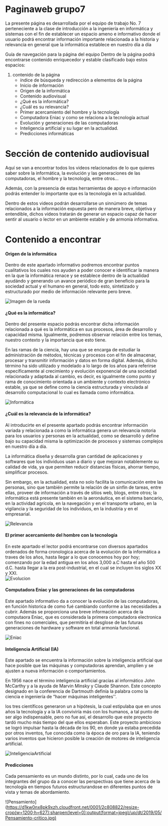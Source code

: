 # Paginaweb grupo7
La presente página es desarrollada por el equipo de trabajo No. 7 perteneciente a la clase de introducción a la ingeniería en informática y sistemas con el fin de establecer un espacio ameno e informativo donde el usuario podrá encontrar información importante relacionada a la historia y relevancia en general que la informática establece en nuestro día a día


Guía de navegación para la página del equipo
Dentro de la página podrá encontrarse contenido enriquecedor y estable clasificado bajo estos espacios:

1. contenido de la página
    - índice de búsqueda y redirección a elementos de la página
    - Inicio de información
    - Origen de la informática
    - Contenido audiovisual
    - ¿Qué es la informática?
    - ¿Cuál es su relevancia?
    - Primer acercamiento del hombre y la tecnología
    - Computadora Eniac y como se relaciona a la tecnología actual
    - Evolución y generaciones de las computadoras
    - Inteligencia artificial y su lugar en la actualidad.
    - Predicciones informáticas

# Sección de contenido audiovisual
Aquí se van a encontrar todos los videos relacionados de lo que quieres saber sobre la informática, la evolución y las generaciones de las computadoras, el hombre y la tecnología, entre otros...

Además, con la presencia de estas herramientas de apoyo e información podrás entender lo importante que es la tecnología en la actualidad.

Dentro de estos videos podrán desarrollarse un sinnúmero de temas relacionados a la información expuesta pero de manera breve, objetiva y entendible, dichos videos tratarán de generar un espacio capaz de hacer sentir al usuario o lector en un ambiente estable y de armonía informativa.

# Contenido a encontrar
#### Origen de la informática 

Dentro de este apartado informativo podremos encontrar puntos cualitativos los cuales nos ayuden a poder conocer e identificar la manera en la que la informática renace y se establece dentro de la actualidad ayudándo y generando un avance periódico de gran beneficio para la sociedad actual y el humano en general, todo esto, sintetizado y estructurado por medio de información relevante pero breve.

![Imagen de la rueda](https://historiaybiografias.com/archivos_varios5/rueda2.jpg)

#### ¿Qué es la informática?

Dentro del presente espacio podrás encontrar dicha información relacionada a qué es la informática en sus procesos, área de desarrollo y capacidad misma.
Igualmente, podremos observar relación entre los temas, nuestro contexto y la importancia que esto tiene.

En las ramas de la ciencia,  hay una que se encarga de estudiar la administración de métodos, técnicas y procesos con el fin de almacenar, procesar y transmitir información y datos en forma digital. Además, dicho término ha sido utilizado y modelado a lo largo de los años para referirse específicamente al crecimiento y evolución exponencial de una sociedad relacionada y adaptada al cambio, es decir, es igualmente como punto y rama de conocimiento orientada a un ambiente y contexto electrónico estable, ya que se define como la ciencia estructurada y vinculada al desarrollo computacional lo cual es llamada como informática.

![Informática](https://swall.teahub.io/photos/small/209-2091137_anime-circuit-board.jpg)


#### ¿Cuál es la relevancia de la informática?

Al introducirte en el presente apartado podrás encontrar información variada y relacionada a como la informática genera un relevancia notoria para los usuarios y personas en la actualidad, como se desarrolló y define bajo su capacidad misma la optimización de procesos y sistemas complejos en nuestro día a día.

La informática diseña y desarrolla gran cantidad de aplicaciones y softwares que los individuos usan a diario y que mejoran notablemente su calidad de vida, ya que permiten reducir distancias físicas, ahorrar tiempo, simplificar procesos.

Sin embargo, en la actualidad, esta no solo facilita la comunicación entre las personas, sino que también permite la relación de un sinfín de tareas, entre ellas, proveer de información a través de sitios web, blogs, entre otros; la informática está presente también en la aeronáutica, en el sistema bancario, en la actividad agrícola, en la navegación y en el transporte urbano, en la vigilancia y la seguridad de los individuos, en la industria y en el empresarial.

![Relevancia](https://www.cloudmasters.es/wp-content/uploads/2021/10/seguridad.jpeg)
#### El primer acercamiento del hombre con la tecnología

En este apartado el lector podrá encontrarse con diversos apartados ordenados de forma cronologica acerca de la evolución de la informática a traves de los años, hasta llegar a lo que conocemos hoy por hoy; comenzando por la edad antigua en los años 3,000 a.C hasta el año 500 d.C. hasta llegar a la era post-industrial, en el cual se incluyen los siglos XX y XXI. 
<br>
![Evolucion](https://sobrehistoria.com//wp-content/uploads/2011/09/edad-media.jpg)

#### Computadora Eniac y las generaciones de las computadoras

Este apartado informativo da a conocer la evolución de las computadoras, en función historica de como fué cambiando conforme a las necesidades a cubrir. Además se proporciona una breve información acerca de la computaora Eniac, que es considerada la primera computadora electronica con fines no comerciales, que permitiría el desglose de las futuras generaciones de hardware y software en total armonía funcional.

![Eniac](https://www.caracteristicas.co/wp-content/uploads/2019/05/historia-de-la-computadora-eniac-e1558287206494.jpg)

#### Inteligencia Artificial (IA)

Este apartado se encuentra la información sobre la inteligencia artificial que hace posible que las máquinas y computadoras aprendan, amplíen y se ajusten a nueva información o comportamientos.

En 1956 nace el término inteligencia artificial gracias al informático John McCarthy y a la ayuda de Marvin Minsky y Claude Shannon. Este concepto designado en la conferencia de Dartmouth definía la palabra como la ciencia e ingeniería de “hacer máquinas inteligentes''.

los tres científicos generaron un a hipótesis, la cual estipulaba que en unos años la tecnología y a la IA conviviría más con los humanos, a tal punto de ser algo indispensable, pero no fue así, el desarrollo que este proyecto tardó mucho más tiempo del que ellos esperaban.
Este proyecto ambicioso se logró impulsar hasta la década de los 90, en donde ya estaba precedida por otros inventos, fue conocida como la época de oro para la IA,
teniendo varios inventos que hicieron posible la creación de motores de inteligencia artificial. 

![InteligenciaArtificial](https://blog.caixabank.es/blogcaixabank/wp-content/uploads/sites/4/2021/07/libro-ia-2-mini-783x412.jpg)

#### Predicciones

Cada pensamiento es un mundo distinto, por lo cual, cada uno de los integrantes del grupo da a conocer las perspectivas que tiene acerca de la tecnología en tiempos futuros estructurandose en diferentes puntos de vista y temas de abordamiento. 

![Pensamiento] (https://d1kw0nx8pk9xzh.cloudfront.net/0001/2c808822/resize-crop(w=1200;h=627):sharpen(level=0):output(format=jpeg)/up/dt/2019/05/Pensamiento-critico.jpg)